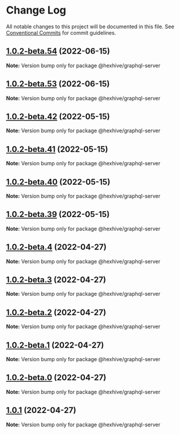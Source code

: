 # Change Log

All notable changes to this project will be documented in this file.
See [Conventional Commits](https://conventionalcommits.org) for commit guidelines.

## [1.0.2-beta.54](https://github.com/TheTechCompany/HexHive/compare/v1.0.2-beta.53...v1.0.2-beta.54) (2022-06-15)

**Note:** Version bump only for package @hexhive/graphql-server





## [1.0.2-beta.53](https://github.com/TheTechCompany/HexHive/compare/v1.0.2-beta.52...v1.0.2-beta.53) (2022-06-15)

**Note:** Version bump only for package @hexhive/graphql-server





## [1.0.2-beta.42](https://github.com/TheTechCompany/HexHive/compare/v1.0.2-beta.41...v1.0.2-beta.42) (2022-05-15)

**Note:** Version bump only for package @hexhive/graphql-server





## [1.0.2-beta.41](https://github.com/TheTechCompany/HexHive/compare/v1.0.2-beta.40...v1.0.2-beta.41) (2022-05-15)

**Note:** Version bump only for package @hexhive/graphql-server





## [1.0.2-beta.40](https://github.com/TheTechCompany/HexHive/compare/v1.0.2-beta.39...v1.0.2-beta.40) (2022-05-15)

**Note:** Version bump only for package @hexhive/graphql-server





## [1.0.2-beta.39](https://github.com/TheTechCompany/HexHive/compare/v1.0.2-beta.38...v1.0.2-beta.39) (2022-05-15)

**Note:** Version bump only for package @hexhive/graphql-server





## [1.0.2-beta.4](https://github.com/TheTechCompany/HexHive/compare/v1.0.2-beta.3...v1.0.2-beta.4) (2022-04-27)

**Note:** Version bump only for package @hexhive/graphql-server





## [1.0.2-beta.3](https://github.com/TheTechCompany/HexHive/compare/v1.0.2-beta.2...v1.0.2-beta.3) (2022-04-27)

**Note:** Version bump only for package @hexhive/graphql-server





## [1.0.2-beta.2](https://github.com/TheTechCompany/HexHive/compare/v1.0.2-beta.1...v1.0.2-beta.2) (2022-04-27)

**Note:** Version bump only for package @hexhive/graphql-server





## [1.0.2-beta.1](https://github.com/TheTechCompany/HexHive/compare/v1.0.2-beta.0...v1.0.2-beta.1) (2022-04-27)

**Note:** Version bump only for package @hexhive/graphql-server





## [1.0.2-beta.0](https://github.com/TheTechCompany/HexHive/compare/v1.0.1...v1.0.2-beta.0) (2022-04-27)

**Note:** Version bump only for package @hexhive/graphql-server





## [1.0.1](https://github.com/TheTechCompany/HexHive/compare/v0.0.6-alpha.64...v1.0.1) (2022-04-27)

**Note:** Version bump only for package @hexhive/graphql-server

